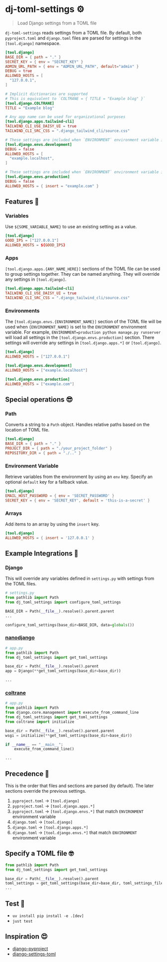 # dj-toml-settings ⚙️

> Load Django settings from a TOML file

`dj-toml-settings` reads settings from a TOML file. By default, both `pyproject.toml` and `django.toml` files are parsed for settings in the `[tool.django]` namespace.

```toml
[tool.django]
BASE_DIR = { path = "." }
SECRET_KEY = { env = "SECRET_KEY" }
ADMIN_URL_PATH = { env = "ADMIN_URL_PATH", default="admin" }
DEBUG = true
ALLOWED_HOSTS = [
  "127.0.0.1",
]

# Implicit dictionaries are supported
# This is equivalent to `COLTRANE = { TITLE = "Example blog" }`
[tool.django.COLTRANE]
TITLE = "Example blog"

# Any app name can be used for organizational purposes
[tool.django.apps.tailwind-cli]
TAILWIND_CLI_USE_DAISY_UI = true
TAILWIND_CLI_SRC_CSS = ".django_tailwind_cli/source.css"

# These settings are included when `ENVIRONMENT` environment variable is "development"
[tool.django.envs.development]
DEBUG = false
ALLOWED_HOSTS = [
  "example.localhost",
]

# These settings are included when `ENVIRONMENT` environment variable is "production"
[tool.django.envs.production]
DEBUG = false
ALLOWED_HOSTS = { insert = "example.com" }
```

## Features 🤩

### Variables

Use `${SOME_VARIABLE_NAME}` to use an existing setting as a value.

```toml
[tool.django]
GOOD_IPS = ["127.0.0.1"]
ALLOWED_HOSTS = ${GOOD_IPS}
```

### Apps

`[tool.django.apps.{ANY_NAME_HERE}]` sections of the TOML file can be used to group settings together. They can be named anything. They will override any settings in `[tool.django]`.

```toml
[tool.django.apps.tailwind-cli]
TAILWIND_CLI_USE_DAISY_UI = true
TAILWIND_CLI_SRC_CSS = ".django_tailwind_cli/source.css"
```

### Environments

The `[tool.django.envs.{ENVIRONMENT_NAME}]` section of the TOML file will be used when `{ENVIRONMENT_NAME}` is set to the `ENVIRONMENT` environment variable. For example, `ENVIRONMENT=production python manage.py runserver` will load all settings in the `[tool.django.envs.production]` section. There settings will override any settings in `[tool.django.apps.*]` or `[tool.django]`.

```toml
[tool.django]
ALLOWED_HOSTS = ["127.0.0.1"]

[tool.django.envs.development]
ALLOWED_HOSTS = ["example.localhost"]

[tool.django.envs.production]
ALLOWED_HOSTS = ["example.com"]
```

## Special operations 😎

### Path

Converts a string to a `Path` object. Handles relative paths based on the location of TOML file.

```toml
[tool.django]
BASE_DIR = { path = "." }
PROJECT_DIR = { path = "./your_project_folder" }
REPOSITORY_DIR = { path = "./.." }
```

### Environment Variable

Retrieve variables from the environment by using an `env` key. Specify an optional `default` key for a fallback value.

```toml
[tool.django]
EMAIL_HOST_PASSWORD = { env = 'SECRET_PASSWORD' }
SECRET_KEY = { env = 'SECRET_KEY', default = 'this-is-a-secret' }
```

### Arrays

Add items to an array by using the `insert` key.

```toml
[tool.django]
ALLOWED_HOSTS = { insert = '127.0.0.1' }
```

## Example Integrations 💚

### Django

This will override any variables defined in `settings.py` with settings from the TOML files.

```python
# settings.py
from pathlib import Path
from dj_toml_settings import configure_toml_settings

BASE_DIR = Path(__file__).resolve().parent.parent
...

configure_toml_settings(base_dir=BASE_DIR, data=globals())
```

### [nanodjango](https://nanodjango.readthedocs.io) 

```python
# app.py
from pathlib import Path
from dj_toml_settings import get_toml_settings

base_dir = Path(__file__).resolve().parent
app = Django(**get_toml_settings(base_dir=base_dir))

...
```

### [coltrane](https://coltrane.adamghill.com)

```python
# app.py
from pathlib import Path
from django.core.management import execute_from_command_line
from dj_toml_settings import get_toml_settings
from coltrane import initialize

base_dir = Path(__file__).resolve().parent.parent
wsgi = initialize(**get_toml_settings(base_dir=base_dir))

if __name__ == "__main__":
    execute_from_command_line()

...
```

## Precedence 🔻

This is the order that files and sections are parsed (by default). The later sections override the previous settings.

1. `pyproject.toml` -> `[tool.django]`
2. `pyproject.toml` -> `[tool.django.apps.*]`
3. `pyproject.toml` -> `[tool.django.envs.*]` that match `ENVIRONMENT` environment variable
4. `django.toml` -> `[tool.django]`
5. `django.toml` -> `[tool.django.apps.*]`
6. `django.toml` -> `[tool.django.envs.*]` that match `ENVIRONMENT` environment variable

## Specify a TOML file 🤓

```python
from pathlib import Path
from dj_toml_settings import get_toml_settings

base_dir = Path(__file__).resolve().parent
toml_settings = get_toml_settings(base_dir=base_dir, toml_settings_files=["custom-settings.toml"])
...
```

## Test 🧪

- `uv install pip install -e .[dev]`
- `just test`

## Inspiration 😍

- [django-pyproject](https://github.com/Ceterai/django-pyproject)
- [django-settings-toml](https://github.com/maxking/django-settings-toml)
